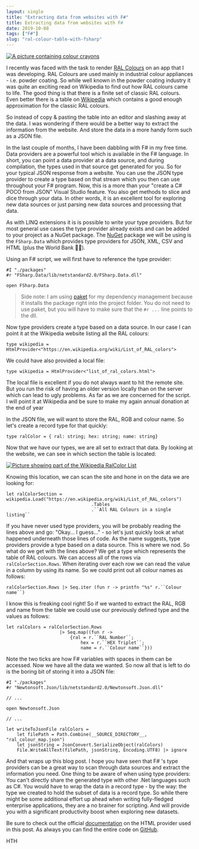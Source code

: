 ```yaml
---
layout: single
title: "Extracting data from websites with F#"
title: Extracting data from websites with F#
date: 2019-10-08
tags: ["F#"]
slug: "ral-colour-table-with-fsharp"
---
```


[![A picture containing colour crayons](https://mallibone.com/posts/files/c82746ea-9147-409a-a4f1-01a312c06f36.jpg "A picture containing colour crayons")](https://mallibone.com/posts/files/8258d68a-8d7d-491d-bea0-984f02b1c0b8.jpg)

I recently was faced with the task to render [RAL Colours](https://en.wikipedia.org/wiki/RAL_colour_standard) on an app that I was developing. RAL Colours are used mainly in industrial colour appliances - i.e. powder coating. So while well known in the powder coating industry it was quite an exciting read on Wikipedia to find out how RAL colours came to life. The good thing is that there is a finite set of classic RAL colours. Even better there is a table on [Wikipedia](https://en.wikipedia.org/wiki/List_of_RAL_colors) which contains a good enough approximation for the classic RAL colours.

So instead of copy & pasting the table into an editor and slashing away at the data. I was wondering if there would be a better way to extract the information from the website. And store the data in a more handy form such as a JSON file.

In the last couple of months, I have been dabbling with F# in my free time. Data providers are a powerful tool which is available in the F# language. In short, you can point a data provider at a data source, and during compilation, the types used in that source get generated for you. So for your typical JSON response from a website. You can use the JSON type provider to create a type based on that stream which you then can use throughout your F# program. Now, this is a more than your "create a C# POCO from JSON" Visual Studio feature. You also get methods to slice and dice through your data. In other words, it is an excellent tool for exploring new data sources or just parsing new data sources and processing that data.

As with LINQ extensions it is is possible to write your type providers. But for most general use cases the type provider already exists and can be added to your project as a NuGet package. The [NuGet](https://www.nuget.org/packages/FSharp.Data/) package we will be using is the `FSharp.Data` which provides type providers for JSON, XML, CSV and HTML (plus the World Bank ‍🤷‍♂️).

Using an F# script, we will first have to reference the type provider:


    #I "./packages"
    #r "FSharp.Data/lib/netstandard2.0/FSharp.Data.dll"
    
    open FSharp.Data





> Side note: I am using [paket](https://fsprojects.github.io/Paket/index.html) for my dependency management because it installs the package right into the project folder. You do not need to use paket, but you will have to make sure that the `#r ...` line points to the dll.


Now type providers create a type based on a data source. In our case I can point it at the Wikipedia website listing all the RAL colours:


    type wikipedia = HtmlProvider<"https://en.wikipedia.org/wiki/List_of_RAL_colors">


We could have also provided a local file:


    type wikipedia = HtmlProvider<"list_of_ral_colors.html">


The local file is excellent if you do not always want to hit the remote site. But you run the risk of having an older version locally than on the server which can lead to ugly problems. As far as we are concerned for the script. I will point it at Wikipedia and be sure to make my again annual donation at the end of year

In the JSON file, we will want to store the RAL, RGB and colour name. So let's create a record type for that quickly:


    type ralColor = { ral: string; hex: string; name: string}


Now that we have our types, we are all set to extract that data. By looking at the website, we can see in which section the table is located:

[![Picture showing part of the Wikipedia RalColor List](https://mallibone.com/posts/files/3de4d662-5203-4b5c-b3ea-19c34e65d7d4.png "Picture showing part of the Wikipedia RalColor List")](https://mallibone.com/posts/files/1d87ff95-20d6-4a8e-8b10-6fd79d8c3fce.png)

Knowing this location, we can scan the site and hone in on the data we are looking for:


    let ralColorSection = wikipedia.Load("https://en.wikipedia.org/wiki/List_of_RAL_colors")
                                    .Tables
                                    .``All RAL Colours in a single listing``


If you have never used type providers, you will be probably reading the lines above and go: "Okay... I guess..." - so let's just quickly look at what happened underneath those lines of code. As the name suggests, type providers provide a type based on a data source. This is where we nod. So what do we get with the lines above? We get a type which represents the table of RAL colours. We can access all of the rows via `ralColorSection.Rows`. When iterating over each row we can read the value in a column by using its name. So we could print out all colour names as follows:


    ralColorSection.Rows |> Seq.iter (fun r -> printfn "%s" r.``Colour name``)


I know this is freaking cool right! So if we wanted to extract the RAL, RGB and name from the table we could use our previously defined type and the values as follows:


    let ralColors = ralColorSection.Rows
                        |> Seq.map((fun r -> 
                            {ral = r.``RAL Number``; 
                                hex = r.``HEX Triplet``; 
                                name = r.``Colour name``}))


Note the two ticks are how F# variables with spaces in them can be accessed. Now we have all the data we wanted. So now all that is left to do is the boring bit of storing it into a JSON file:


    #I "./packages"
    #r "Newtonsoft.Json/lib/netstandard2.0/Newtonsoft.Json.dll"
    
    // ...
    
    open Newtonsoft.Json
    
    // ...
    
    let writeToJsonFile ralColors =
        let filePath = Path.Combine(__SOURCE_DIRECTORY__, "ral_colour_map.json")
        let jsonString = JsonConvert.SerializeObject(ralColors)
        File.WriteAllText(filePath, jsonString, Encoding.UTF8) |> ignore


And that wraps up this blog post. I hope you have seen that F# 's type providers can be a great way to scan through data sources and extract the information you need. One thing to be aware of when using type providers: You can't directly share the generated type with other .Net languages such as C#. You would have to wrap the data in a record type - by the way: the type we created to hold the subset of data is a record type. So while there might be some additional effort up ahead when writing fully-fledged enterprise applications, they are a no brainer for scripting. And will provide you with a significant productivity boost when exploring new datasets.

Be sure to check out the official [documentation](https://fsharp.github.io/FSharp.Data/library/HtmlProvider.html) on the HTML provider used in this post. As always you can find the entire code on [GitHub](https://github.com/mallibone/RalColorTable).

HTH
